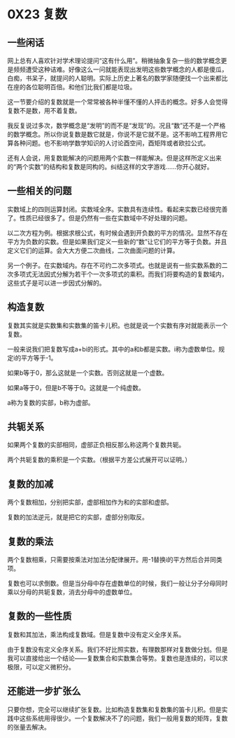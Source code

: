 # 0X23 复数

## 一些闲话

网上总有人喜欢针对学术理论提问“这有什么用”。稍微抽象复杂一些的数学概念更是频频遭受这种诘难。好像这么一问就能表现出发明这些数学概念的人都是傻瓜，白痴，书呆子，就提问的人聪明。实际上历史上著名的数学家随便找一个出来都比在座的各位聪明百倍。和他们比我们都是垃圾。

这一节要介绍的复数就是一个常常被各种半懂不懂的人抨击的概念。好多人会觉得复数不是数，用不着复数。

我反复说过多次，数学概念是“发明”的而不是“发现”的。况且“数”还不是一个严格的数学概念。所以你说复数是数它就是，你说不是它就不是。这不影响工程界用它算各种问题。也不影响学数学知识的人讨论酉空间，酉矩阵或者欧拉公式。

还有人会说，用复数能解决的问题用两个实数一样能解决。但是这样所定义出来的“两个实数”的结构和复数是同构的。纠结这样的文字游戏……你开心就好。

## 一些相关的问题

实数域上的四则运算封闭。实数域全序。实数具有连续性。看起来实数已经很完善了。性质已经很多了。但是仍然有一些在实数域中不好处理的问题。

以二次方程为例。根据求根公式，有时候会遇到开负数的平方的情况。显然不存在平方为负数的实数。但是如果我们定义一些新的“数”让它们的平方等于负数。并且定义它们的运算。会大大方便二次曲线，二次曲面问题的计算。

另一个例子。在实数域内。存在不可约二次多项式。也就是说有一些实数系数的二次多项式无法因式分解为若干个一次多项式的乘积。而我们将要构造的复数域内，这些式子是可以进一步因式分解的。

## 构造复数

复数其实就是实数集和实数集的笛卡儿积。也就是说一个实数有序对就能表示一个复数。

一般来说我们把复数写成a+bi的形式。其中的a和b都是实数。i称为虚数单位。规定i的平方等于-1。

如果b等于0，那么这就是一个实数。否则这就是一个虚数。

如果a等于0，但是b不等于0。这就是一个纯虚数。

a称为复数的实部，b称为虚部。

## 共轭关系

如果两个复数的实部相同，虚部正负相反那么称这两个复数共轭。

两个共轭复数的乘积是一个实数。（根据平方差公式展开可以证明。）

## 复数的加减

两个复数相加，分别把实部，虚部相加作为和的实部和虚部。

复数的加法逆元，就是把它的实部，虚部分别取反。

## 复数的乘法

两个复数相乘，只需要按乘法对加法分配律展开。用-1替换i的平方然后合并同类项。

复数也可以求倒数。但是当分母中存在虚数单位的时候，我们一般让分子分母同时乘以分母的共轭复数，消去分母中的虚数单位。

## 复数的一些性质

复数和其加法，乘法构成复数域。但是复数中没有定义全序关系。

由于复数没有定义全序关系。我们不好比照实数，有理数那样对复数做分划。但是我可以直接给出一个结论——复数集合和实数集合等势。复数也是连续的，可以求极限，可以定义微积分。

## 还能进一步扩张么

只要你想，完全可以继续扩张复数。比如构造复数集和复数集的笛卡儿积。但是实践中这些系统用得很少。一个复数解决不了的问题，我们一般用复数的矩阵，复数的张量去解决。

